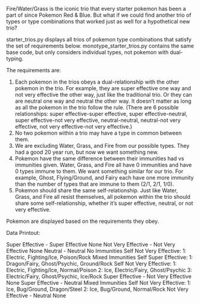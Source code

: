 Fire/Water/Grass is the iconic trio that every starter pokemon has been a part of since Pokemon Red & Blue. But what if we could find another trio of types or type combinations that worked just as well for a hypothetical new trio?

starter_trios.py displays all trios of pokemon type combinations that satisfy the set of requirements below. monotype_starter_trios.py contains the same base code, but only considers individual types, not pokemon with dual-typing. 

The requirements are:

1. Each pokemon in the trios obeys a dual-relationship with the other pokemon in the trio. For example, they are super effective one way and not very effective the other way, just like the traditional trio. Or they can are neutral one way and neutral the other way. It doesn’t matter as long as all the pokemon in the trio follow the rule. (There are 6 possible relationships: super effective-super effective, super effective-neutral, super effective-not very effective, neutral-neutral, neutral-not very effective, not very effective-not very effective.)
2. No two pokemon within a trio may have a type in common between them.
3. We are excluding Water, Grass, and Fire from our possible types. They had a good 20 year run, but now we want something new.
4. Pokemon have the same difference between their immunities had vs immunities given. Water, Grass, and Fire all have 0 immunities and have 0 types immune to them. We want something similar for our trio. For example, Ghost, Flying/Ground, and Fairy each have one more immunity than the number of types that are immune to them (2/1, 2/1, 1/0).
5. Pokemon should share the same self-relationship. Just like Water, Grass, and Fire all resist themselves, all pokemon within the trio should share some self-relationship, whether it’s super effective, neutral, or not very effective.

Pokemon are displayed based on the requirements they obey.

Data Printout: 

Super Effective - Super Effective
None
Not Very Effective - Not Very Effective
None
Neutral - Neutral
   No Immunities
      Self Not Very Effective:
1: Electric, Fighting/Ice, Poison/Rock
   Mixed Immunities
      Self Super Effective:
1: Dragon/Fairy, Ghost/Psychic, Ground/Rock
      Self Not Very Effective:
1: Electric, Fighting/Ice, Normal/Poison
2: Ice, Electric/Fairy, Ghost/Psychic
3: Electric/Fairy, Ghost/Psychic, Ice/Rock
Super Effective - Not Very Effective
None
Super Effective - Neutral
   Mixed Immunities
      Self Not Very Effective:
1: Ice, Bug/Ground, Dragon/Steel
2: Ice, Bug/Ground, Normal/Rock
Not Very Effective - Neutral
None
